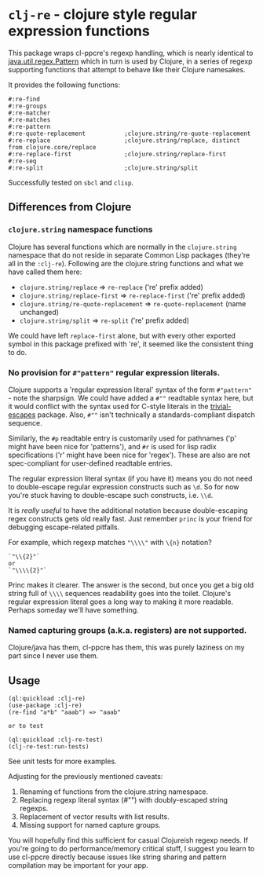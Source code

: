 # `clj-re` - clojure style regular expression functions

This package wraps cl-ppcre's regexp handling, which is nearly identical to
[java.util.regex.Pattern](https://docs.oracle.com/javase/8/docs/api/java/util/regex/Pattern.html)
which in turn is used by Clojure, in a series of regexp supporting functions that attempt to 
behave like their Clojure namesakes.

It provides the following functions:

    #:re-find
    #:re-groups
    #:re-matcher
    #:re-matches
    #:re-pattern
    #:re-quote-replacement           ;clojure.string/re-quote-replacement
    #:re-replace                     ;clojure.string/replace, distinct from clojure.core/replace
    #:re-replace-first               ;clojure.string/replace-first
    #:re-seq
    #:re-split                       ;clojure.string/split

Successfully tested on `sbcl` and `clisp`.

## Differences from Clojure

### `clojure.string` namespace functions

Clojure has several functions which are normally in the `clojure.string` namespace
that do not reside in separate Common Lisp packages (they're all in the `:clj-re`).
Following are the clojure.string functions and what we have called them here:

* `clojure.string/replace`              => `re-replace`           ('re' prefix added)
* `clojure.string/replace-first`        => `re-replace-first`     ('re' prefix added)
* `clojure.string/re-quote-replacement` => `re-quote-replacement` (name unchanged)
* `clojure.string/split`                => `re-split`             ('re' prefix added)

We could have left `replace-first` alone, but with every other exported symbol
in this package prefixed with 're', it seemed like the consistent thing to do.

### No provision for `#"pattern"` regular expression literals.

Clojure supports a 'regular expression literal' syntax of the form
`#"pattern"` - note the sharpsign. We could have added a `#""` readtable
syntax here, but it would conflict with the syntax used for C-style literals
in the [trivial-escapes](https://github.com/williamyaoh/trivial-escapes/)
package. Also, `#""` isn't technically a standards-compliant dispatch sequence.

Similarly, the `#p` readtable entry is customarily used for pathnames ('p'
might have been nice for 'patterns'), and `#r` is used for lisp radix
specifications ('r' might have been nice for 'regex'). These are also are not
spec-compliant for user-defined readtable entries.

The regular expression literal syntax (if you have it) means you do not need
to double-escape regular expression constructs such as `\d`.  So for now
you're stuck having to double-escape such constructs, i.e. `\\d`.

It is _really useful_ to have the additional notation because double-escaping
regex constructs gets old really fast. Just remember `princ` is your friend for
debugging escape-related pitfalls.

For example, which regexp matches `"\\\\"` with `\{n}` notation?

    `"\\{2}"`
    or
    `"\\\\{2}"`

Princ makes it clearer. The answer is the second, but once you get a big old string full of
`\\\\` sequences readability goes into the toilet. Clojure's regular expression literal
goes a long way to making it more readable. Perhaps someday we'll have something.

### Named capturing groups (a.k.a. registers) are not supported.

Clojure/java has them, cl-ppcre has them, this was purely laziness on my part since 
I never use them.

## Usage

    (ql:quickload :clj-re)
    (use-package :clj-re)
    (re-find "a*b" "aaab") => "aaab"

    or to test

    (ql:quickload :clj-re-test)
    (clj-re-test:run-tests)

See unit tests for more examples.

Adjusting for the previously mentioned caveats:

1. Renaming of functions from the clojure.string namespace.
2. Replacing regexp literal syntax (#"") with doubly-escaped string regexps.
3. Replacement of vector results with list results.
4. Missing support for named capture groups.

You will hopefully find this sufficient for casual Clojureish regexp needs.  If you're
going to do performance/memory critical stuff, I suggest you learn to use
cl-ppcre directly because issues like string sharing and pattern compilation
may be important for your app.

